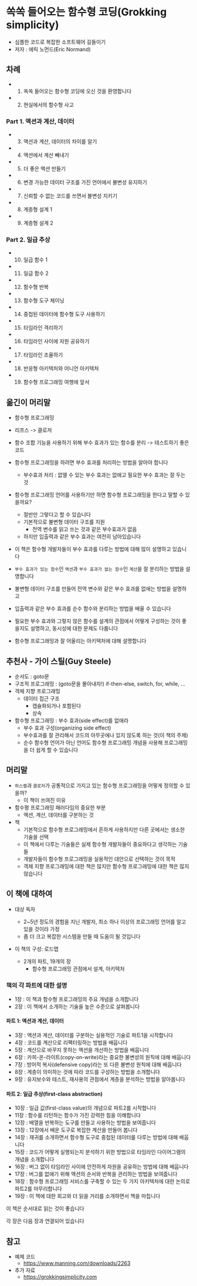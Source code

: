 # 쏙쏙 들어오는 함수형 코딩(Grokking simplicity)

- 심플한 코드로 복잡한 소프트웨어 길들이기
- 저자 : 에릭 노먼드(Eric Normand)

## 차례

- 1. 쏙쏙 들어오는 함수형 코딩에 오신 것을 환영합니다
- 2. 현실에서의 함수형 사고

### Part 1. 액션과 계산, 데이터

- 3. 액션과 계산, 데이터의 차이를 알기
- 4. 액션에서 계산 빼내기
- 5. 더 좋은 액션 만들기
- 6. 변경 가능한 데이터 구조를 가진 언어에서 불변성 유지하기
- 7. 신뢰할 수 없는 코드를 쓰면서 불변성 지키기
- 8. 계층형 설계 1
- 9. 계층형 설계 2

### Part 2. 일급 추상

- 10. 일급 함수 1
- 11. 일급 함수 2
- 12. 함수형 반복
- 13. 함수형 도구 체이닝
- 14. 중첩된 데이터에 함수형 도구 사용하기
- 15. 타임라인 격리하기
- 16. 타임라인 사이에 자원 공유하기
- 17. 타임라인 조율하기
- 18. 반응형 아키텍처와 어니언 아키텍처
- 19. 함수형 프로그래밍 여행에 앞서

## 옮긴이 머리말

- 함수형 프로그래밍
- 리프스 -> 클로저
- 함수 조합 기능을 사용하기 위해 부수 효과가 있는 함수를 분리 -> 테스트하기 좋은 코드

- 함수형 프로그래밍을 하려면 부수 효과를 처리하는 방법을 알아야 합니다
  - 부수효과 처리 : 없앨 수 있는 부수 효과는 없애고 필요한 부수 효과는 잘 두는 것
- 함수형 프로그래밍 언어를 사용하기만 하면 함수형 프로그래밍을 한다고 말할 수 있을까요?
  - 절반만 그렇다고 할 수 있습니다
  - 기본적으로 불변형 데이터 구조를 지원
    - 전역 변수를 읽고 쓰는 것과 같은 부수효과가 없음
  - 하지만 입출력과 같은 부수 효과는 여전히 남아있습니다
- 이 책은 함수형 개발자들이 부수 효과를 다루는 방법에 대해 많이 설명하고 있습니다
- `부수 효과가 있는 함수`인 `액션`과 `부수 효과가 없는 함수`인 `계산`을 잘 분리하는 방법을 설명합니다
- 불변형 데이터 구조를 만들어 전역 변수와 같은 부수 효과를 없애는 방법을 설명하고
- 입출력과 같은 부수 효과를 순수 함수와 분리하는 방법을 배울 수 있습니다
- 필요한 부수 효과와 그렇지 않은 함수를 설계의 관점에서 어떻게 구성하는 것이 좋을지도 설명하고, 동시성에 대한 문제도 다룹니다
- 함수형 프로그래밍과 잘 어울리는 아키텍처에 대해 설명합니다

## 추천사 - 가이 스틸(Guy Steele)

- 순서도 : goto문
- 구조적 프로그래밍 : (goto문을 몰아내자!) if-then-else, switch, for, while, ...
- 객체 지향 프로그래밍
  - 데이터 접근 구조
    - 캡슐화되거나 포함된다
    - 상속
- 함수형 프로그래밍 : 부수 효과(side effect)를 없애라
  - 부수 효과 구성(organizing side effect)
  - 부수효과를 잘 관리해서 코드의 아무곳에나 있지 않도록 하는 것(이 책의 주제)
  - 순수 함수형 언어가 아닌 언어도 함수형 프로그래밍 개념을 사용해 프로그래밍을 더 쉽게 할 수 있습니다

## 머리말

- `하스켈`과 `클로저`가 공통적으로 가지고 있는 함수형 프로그래밍을 어떻게 정의할 수 있을까?
  - 이 책이 쓰여진 이유
- 함수평 프로그래밍 패러다임의 중요한 부분
  - 액션, 계산, 데이터를 구분하는 것
- 책
  - 기본적으로 함수형 프로그래밍에서 흔하게 사용하지만 다른 곳에서는 생소한 기술을 선택
  - 이 책에서 다루는 기술들은 실제 함수형 개발자들이 중요하다고 생각하는 기술들
  - 개발자들이 함수형 프로그래밍을 실용적인 대안으로 선택하는 것이 목적
  - 객체 지향 프로그래밍에 대한 책은 많지만 함수형 프로그래밍에 대한 책은 많지 않습니다

## 이 책에 대하여

- 대상 독자

  - 2~5년 정도의 경험을 지닌 개발자, 최소 하나 이상의 프로그래밍 언어를 알고 있을 것이라 가정
  - 좀 더 크고 복잡한 시스템을 만들 때 도움이 될 것입니다

- 이 책의 구성: 로드맵
  - 2개의 파트, 19개의 장
    - 함수형 프로그래밍 관점에서 설계, 아키텍처

### 책의 각 파트에 대한 설명

- 1장 : 이 책과 함수형 프로그래밍의 주요 개념을 소개합니다
- 2장 : 이 책에서 소개하는 기술을 높은 수준으로 살펴봅니다

#### 파트 1: 액션과 계산, 데이터

- 3장 : 액션과 계산, 데이터를 구분하는 실용적인 기술로 파트1을 시작합니다
- 4장 : 코드를 계산으로 리팩터링하는 방법을 배웁니다
- 5장 : 계산으로 바꾸지 못하는 액션을 개선하는 방법을 배웁니다
- 6장 : 카피-온-라이트(copy-on-write)라는 중요한 불변성의 원칙에 대해 배웁니다
- 7장 : 방어적 복사(defensive copy)라는 또 다른 불변성 원칙에 대해 배웁니다
- 8장 : 계층이 의미하는 것에 따라 코드를 구성하는 방법을 소개합니다
- 9장 : 유지보수와 테스트, 재사용의 관점에서 계층을 분석하는 방법을 알아봅니다

#### 파트 2: 일급 추상(first-class abstraction)

- 10장 : 일급 값(first-class value)의 개념으로 파트2를 시작합니다
- 11장 : 함수를 리턴하는 함수가 가진 강력한 힘을 이해합니다
- 12장 : 배열을 반복하는 도구를 만들고 사용하는 방법을 보여줍니다
- 13장 : 12장에서 배운 도구로 복잡한 계산을 만들어 봅니다
- 14장 : 재귀를 소개하면서 함수형 도구로 중첩된 데이터를 다루는 방법에 대해 배웁니다
- 15장 : 코드가 어떻게 실행되는지 분석하기 위한 방법으로 타임라인 다이어그램의 개념을 소개합니다
- 16장 : 버그 없이 타임라인 사이에 안전하게 자원을 공유하는 방법에 대해 배웁니다
- 17장 : 버그를 없애기 위해 액션의 순서와 반복을 관리하는 방법을 보여줍니다
- 18장 : 함수형 프로그래밍 서비스를 구축할 수 있는 두 가지 아키텍처에 대한 논의로 파트2를 마무리합니다
- 19장 : 이 책에 대한 회고와 더 읽을 거리를 소개하면서 책을 마칩니다

이 책은 순서대로 읽는 것이 좋습니다

각 장은 다음 장과 연결되어 있습니다

## 참고

- 예제 코드
  - https://www.manning.com/downloads/2263
- 추가 자료
  - https://grokkingsimplicity.com
